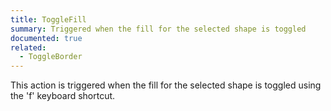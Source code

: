 ```yaml
---
title: ToggleFill
summary: Triggered when the fill for the selected shape is toggled
documented: true
related:
  - ToggleBorder
---
```


This action is triggered when the fill for the selected shape is toggled using the 'f' keyboard shortcut.
